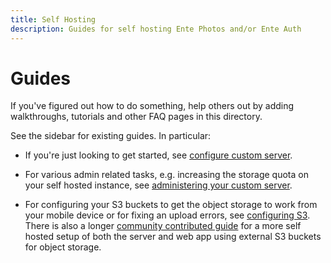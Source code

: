 ```yaml
---
title: Self Hosting
description: Guides for self hosting Ente Photos and/or Ente Auth
---
```


# Guides

If you've figured out how to do something, help others out by adding
walkthroughs, tutorials and other FAQ pages in this directory.

See the sidebar for existing guides. In particular:

- If you're just looking to get started, see
  [configure custom server](custom-server/).

- For various admin related tasks, e.g. increasing the storage quota on your
  self hosted instance, see [administering your custom server](admin).

- For configuring your S3 buckets to get the object storage to work from your
  mobile device or for fixing an upload errors, see
  [configuring S3](configuring-s3). There is also a longer
  [community contributed guide](external-s3) for a more self hosted setup of
  both the server and web app using external S3 buckets for object storage.
